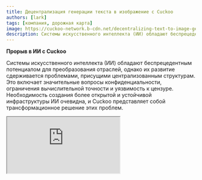 ```yaml
---
title: Децентрализация генерации текста в изображение с Cuckoo
authors: [lark]
tags: [компания, дорожная карта]
image: https://cuckoo-network.b-cdn.net/decentralizing-text-to-image-gen.webp
description: Системы искусственного интеллекта (ИИ) обладают беспрецедентным потенциалом для преобразования отраслей, однако их развитие сдерживается проблемами, присущими централизованным структурам. Это включает значительные вопросы конфиденциальности, ограничения вычислительной точности и уязвимость к цензуре.
---
```


**Прорыв в ИИ с Cuckoo**

Системы искусственного интеллекта (ИИ) обладают беспрецедентным потенциалом для преобразования отраслей, однако их развитие сдерживается проблемами, присущими централизованным структурам. Это включает значительные вопросы конфиденциальности, ограничения вычислительной точности и уязвимость к цензуре. Необходимость создания более открытой и устойчивой инфраструктуры ИИ очевидна, и Cuckoo представляет собой трансформационное решение этих проблем.

<div style={{ position: "relative", paddingTop: "56.25%" }}>
  <iframe
    src="https://customer-wmy0lgubd5pjy3fx.cloudflarestream.com/d5b2ca9a50526dd1151e5126cd212dcd/iframe?poster=https%3A%2F%2Fcustomer-wmy0lgubd5pjy3fx.cloudflarestream.com%2Fd5b2ca9a50526dd1151e5126cd212dcd%2Fthumbnails%2Fthumbnail.jpg%3Ftime%3D%26height%3D600"
    loading="lazy"
    title="Cuckoo introduction video"
    style={{
      border: "none",
      position: "absolute",
      top: 0,
      left: 0,
      height: "100%",
      width: "100%"
    }}
    allow="accelerometer; gyroscope; autoplay; encrypted-media; picture-in-picture;"
    allowFullScreen="true"
  />
</div>

### Зачем мы создаем платформу Cuckoo?

Cuckoo представляет собой инновационный шаг вперед, создавая децентрализованную инфраструктуру ИИ, которая способствует модели управления, основанной на сообществе. Этот подход решает ключевые аспекты безопасности, финансирования, стратегического выравнивания и устойчивой эволюции моделей ИИ, прокладывая путь к новой эре децентрализованного интеллекта.

#### Преодоление цензуры

Cuckoo обеспечивает прорыв в доступности, позволяя приложениям ИИ преодолевать географические ограничения и избегать ограничительных сетей, тем самым демократизируя доступ к передовым технологиям ИИ по всему миру.

#### Приоритет конфиденциальности

В основе этики Cuckoo лежит приверженность конфиденциальности пользователей, достигнутая с помощью передовых статистических и криптографических методов, которые сохраняют высокую производительность при защите данных пользователей.

#### Обеспечение доверия через всестороннюю проверку

Cuckoo вводит строгие протоколы проверки, которые повышают аутентичность и надежность результатов, полученных моделями ИИ, независимо от их сложности или основополагающего характера.

### Техническая децентрализация ИИ с Cuckoo

#### Экосистема Cuckoo AI

Используя технологию блокчейна, экосистема Cuckoo AI распределяет задачи ИИ по сети майнеров, в то время как координаторы контролируют качество и релевантность результатов. Экосистема работает на основе Cuckoo Pay, системы платежей на блокчейне, которая обеспечивает плавные транзакции в рамках платформы.

<img src="/img/cuckoo-ai-architecture.webp" className="rounded border-2" alt="Децентрализованная мультимодальная платформа ИИ Cuckoo"/>

#### Ключевые компоненты экосистемы Cuckoo

- **Майнеры**: Участники, выполняющие задачи ИИ, используя свои вычислительные ресурсы.
- **Создатели приложений (узлы-координаторы)**: Разработчики, создающие приложения ИИ и управляющие распределением задач и контролем качества.
- **Стейкеры**: Участники, которые ставят токены для поддержки надежных майнеров и координаторов.
- **Стейкинговый контракт**: Умный контракт, где майнеры и координаторы регистрируются и получают голоса от стейкеров.
- **Blob Storage**: Децентрализованное решение для хранения результатов задач ИИ.
- **Cuckoo Pay**: Платежная система для всех транзакций в экосистеме Cuckoo.

### Рабочий процесс

1. **Регистрация и стейкинг**: Майнеры и создатели приложений регистрируются в стейкинговом контракте и ставят токены.
2. **Назначение задач**: Координаторы назначают задачи майнерам, которые затем выполняют их и загружают результаты в Blob Storage.
3. **Валидация и оплата**: Координаторы проверяют результаты и инициируют выплаты через Cuckoo Pay.
4. **Управление и соответствие**: Платформа включает механизмы, такие как условия снижения награды, для решения проблем несоответствия и обеспечения целостности экосистемы.

### Как начать?

Для пользователей ИИ перейдите на https://cuckoo.network/tg. Получите свои бесплатные баллы с помощью команды `/faucet`, а затем используйте `/imagine <prompt>` для генерации изображения по вашему запросу.

> \- /tip \<0x.. или @username\> \<сумма\> : отправьте чаевые на указанный адрес или telegram @username
>
> \- /balance : показать баланс текущего аккаунта
>
> \- /imagine \<prompt\> : сгенерировать изображение по вашему запросу
>
> \- /faucet : получить ежедневные бесплатные баллы

<img src="https://cuckoo-network.b-cdn.net/cuckoo-telegram.webp" className="rounded border-2" alt="Децентрализованная мультимодальная платформа ИИ Cuckoo"/>

Для майнеров и разработчиков приложений ИИ подпишитесь на рассылку для получения будущих обновлений.

<iframe
src="https://cuckoonetwork.substack.com/embed"
width={480}
height={320}
style={{ border: "1px solid #EEE", background: "white" }}
frameBorder={0}
scrolling="no"
title="Cuckoo newsletter signup"
/>

### Заключение

Cuckoo — это не просто платформа, а сдвиг парадигмы в том, как ИИ разрабатывается и внедряется, с акцентом на децентрализацию, конфиденциальность и управление сообществом. Трансформируя ландшафт разработки ИИ, Cuckoo создает условия для более справедливого и доступного технологического будущего.

Открытая инфраструктура Cuckoo поддерживает будущее ИИ, которое будет более инклюзивным, безопасным и эффективным, обещая значительные изменения в различных секторах и на мировых рынках.
